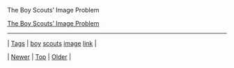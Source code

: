 <!--
title: The Boy Scouts&rsquo; Image Problem
date: 2020-06-28T15:27:00.268Z
tags: boy, scouts, image, link
-->


The Boy Scouts’ Image Problem

[The Boy Scouts’ Image Problem](http://newyorker.tumblr.com/post/79494077163/the-boy-scouts-image-problem)

<!--BOTTOM-POST-NAVIGATION-->
---

| [Tags](tags.md) | [boy](tag-boy.md) [scouts](tag-scouts.md) [image](tag-image.md) [link](tag-link.md) |

| [Newer](79458090910.md) | [Top](index.md) | [Older](79500143543.md) |